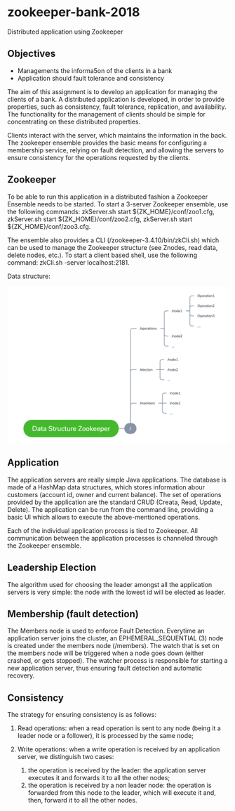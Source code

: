 # zookeeper-bank-2018
Distributed application using Zookeeper

## Objectives
- Managements	the	informa5on	of	the	clients	in	a	bank
- Application	should	fault	tolerance	and	consistency

The aim of this assignment is to develop an application for managing the clients of a bank. A distributed application is developed, in order to provide properties, such as consistency, fault tolerance, replication, and availability. The functionality for the management of clients should be simple for concentrating on these distributed properties.

Clients interact with the server, which maintains the information in the back. The zookeeper ensemble provides the basic means for configuring a membership service, relying on fault detection, and allowing the servers to ensure consistency for the operations requested by the clients.

## Zookeeper

To be able to run this application in a distributed fashion a Zookeeper Ensemble needs to be started. To start a 3-server Zookeeper ensemble, use the following commands: zkServer.sh start ${ZK_HOME}/conf/zoo1.cfg, zkServer.sh start ${ZK_HOME}/conf/zoo2.cfg, zkServer.sh start ${ZK_HOME}/conf/zoo3.cfg.

The ensemble also provides a CLI (/zookeeper-3.4.10/bin/zkCli.sh) which can be used to manage the Zookeeper structure (see Znodes, read data, delete nodes, etc.). To start a client based shell, use the following command: zkCli.sh -server localhost:2181.

Data structure:

![Zookeeper Ensemble](images/znodes.png?raw=true)

## Application

The application servers are really simple Java applications. The database is made of a HashMap data structures, which stores information abour customers (account id, owner and current balance). The set of operations provided by the application are the standard CRUD (Creata, Read, Update, Delete). The application can be run from the command line, providing a basic UI which allows to execute the above-mentioned operations.

Each of the individual application process is tied to Zookeeper. All communication between the application processes is channeled through the Zookeeper ensemble.

## Leadership Election

The algorithm used for choosing the leader amongst all the application servers is very simple: the node with the lowest id will be elected as leader.

## Membership (fault detection)

The Members node is used to enforce Fault Detection. Everytime an application server joins the cluster, an EPHEMERAL_SEQUENTIAL (3) node is created under the members node (/members). The watch that is set on the members node will be triggered when a node goes down (either crashed, or gets stopped). The watcher process is responsible for starting a new application server, thus ensuring fault detection and automatic recovery.

## Consistency

The strategy for ensuring consistency is as follows:

1. Read operations: when a read operation is sent to any node (being it a leader node or a follower), it is processed by the same node;

2. Write operations: when a write operation is received by an application server, we distinguish two cases:
   1. the operation is received by the leader: the application server executes it and forwards it to all the other nodes;
   2. the operation is received by a non leader node: the operation is forwarded from this node to the leader, which will execute it and, then, forward it to all the other nodes.



